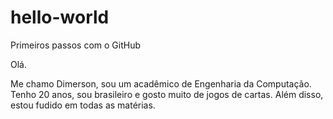 # hello-world
Primeiros passos com o GitHub

Olá.

Me chamo Dimerson, sou um acadêmico de Engenharia da Computação. Tenho 20 anos, sou brasileiro e gosto muito de jogos de cartas.
Além disso, estou fudido em todas as matérias.
